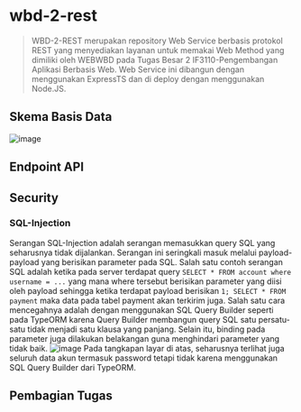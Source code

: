 # wbd-2-rest
> WBD-2-REST merupakan repository Web Service berbasis protokol REST yang menyediakan layanan untuk memakai Web Method yang dimiliki oleh WEBWBD pada Tugas Besar 2 IF3110-Pengembangan Aplikasi Berbasis Web. Web Service ini dibangun dengan menggunakan ExpressTS dan di deploy dengan menggunakan Node.JS.

## Skema Basis Data
![image](https://github.com/Marthenn/wbd-2-rest/assets/89301265/a321ebb8-425a-4f8d-b0fd-6f4c80be45ca)

## Endpoint API

## Security
### SQL-Injection
Serangan SQL-Injection adalah serangan memasukkan query SQL yang seharusnya tidak dijalankan. Serangan ini seringkali masuk melalui payload-payload yang berisikan parameter pada SQL.
Salah satu contoh serangan SQL adalah ketika pada server terdapat query `SELECT * FROM account where username = ...` yang mana where tersebut berisikan parameter yang diisi oleh payload sehingga ketika terdapat payload berisikan `1; SELECT * FROM payment` maka data pada tabel payment akan terkirim juga. Salah satu cara mencegahnya adalah dengan menggunakan SQL Query Builder seperti pada TypeORM karena Query Builder membangun query SQL satu persatu-satu tidak menjadi satu klausa yang panjang. Selain itu, binding pada parameter juga dilakukan belakangan guna menghindari parameter yang tidak baik.
![image](https://github.com/Marthenn/wbd-2-rest/assets/89301265/b62294e1-89be-4f9e-947f-eb817ca87ab0)
Pada tangkapan layar di atas, seharusnya terlihat juga seluruh data akun termasuk password tetapi tidak karena menggunakan SQL Query Builder dari TypeORM.

## Pembagian Tugas
